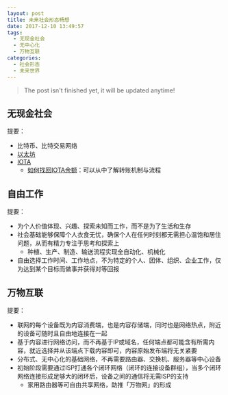 ```yaml
---
layout: post
title: 未来社会形态畅想
date: 2017-12-10 13:49:57
tags:
  - 无现金社会
  - 无中心化
  - 万物互联
categories:
  - 社会形态
  - 未来世界
---
```


> The post isn't finished yet, it will be updated anytime!

## 无现金社会

提要：
- 比特币、比特交易网络
- [以太坊](https://www.ethereum.org/)
- [IOTA](http://www.iotachina.com/what-is-iota)
  - [如何找回IOTA余额](http://www.iotachina.com/ruhezhaohuiiotayue.html)：可以从中了解转账机制与流程

<!--more-->

## 自由工作

提要：
- 为个人价值体现、兴趣、探索未知而工作，而不是为了生活和生存
- 社会基础能够保障个人衣食无忧，确保个人在任何时刻都无需担心温饱和居住问题，从而有精力专注于思考和探索上
  - 种植、生产、制造、输送流程实现全自动化、机械化
- 自由选择工作时间、工作地点，不为特定的个人、团体、组织、企业工作，仅为达到某个目标而做事并获得对等回报

## 万物互联

提要：
- 联网的每个设备既为内容消费端，也是内容存储端，同时也是网络热点，附近的设备可随时且自由地连接在一起
- 基于内容进行网络访问，而不再基于IP或域名，任何端点都可能含有所需内容，就近选择并从该端点下载内容即可，内容原始发布端将无关紧要
- 分布式、无中心化的基础网络，不再需要路由器、交换机、服务器等中心设备
- 初始阶段需要通过ISP打通各个闭环网络（闭环的连接设备群组），当多个闭环网络连接形成足够大的闭环后，设备之间的通信将无需ISP的支持
  - 家用路由器等可自由共享网络，助推「万物网」的形成
